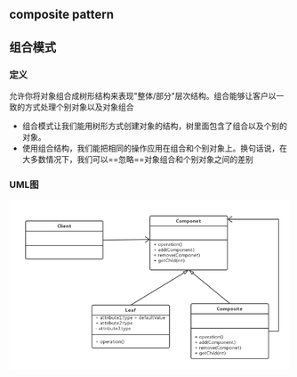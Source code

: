 ## composite pattern
## 组合模式

### 定义
允许你将对象组合成树形结构来表现"整体/部分"层次结构。组合能够让客户以一致的方式处理个别对象以及对象组合

- 组合模式让我们能用树形方式创建对象的结构，树里面包含了组合以及个别的对象。
- 使用组合结构，我们能把相同的操作应用在组合和个别对象上。换句话说，在大多数情况下，我们可以==忽略==对象组合和个别对象之间的差别

### UML图

![状态模式](https://github.com/yuechang/picture/blob/master/desginpattern/composite-pattern.png)
